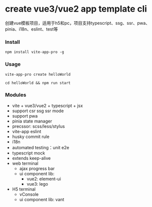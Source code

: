# create vue3/vue2 app template cli
创建vue模板项目，适用于h5和pc，项目支持typescript、ssg、ssr、pwa、pinia、i18n、eslint、test等

### Install
```
npm install vite-app-pro -g
```

### Usage
```
vite-app-pro create helloWorld 
```

```
cd helloWorld && npm run start
```

### Modules
 * vite + vue3/vue2 + typescript + jsx
 * support csr ssg ssr mode
 * support pwa
 * pinia state manager
 * precssor: scss/less/stylus
 * vite-app eslint
 * husky commit rule
 * i18n
 * automated testing：unit e2e
 * typescript mock
 * extends keep-alive
 * web terminal
    * ajax progress bar
    * ui component lib:
       * vue2: element-ui
       * vue3: lego
 * H5 terminal
   * vConsole
   * ui component lib: vant




